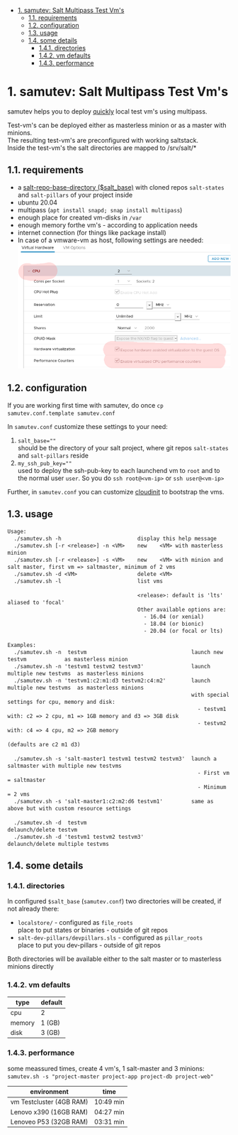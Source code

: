 <!-- TOC -->

- [1. samutev: Salt Multipass Test Vm's](#1-samutev-salt-multipass-test-vms)
    - [1.1. requirements](#11-requirements)
    - [1.2. configuration](#12-configuration)
    - [1.3. usage](#13-usage)
    - [1.4. some details](#14-some-details)
        - [1.4.1. directories](#141-directories)
        - [1.4.2. vm defaults](#142-vm-defaults)
        - [1.4.3. performance](#143-performance)

<!-- /TOC -->

# 1. samutev: Salt Multipass Test Vm's

samutev helps you to deploy [quickly](#143-performance) local test vm's using multipass.

Test-vm's can be deployed either as masterless minion or as a master with minions.  
The resulting test-vm's are preconfigured with working saltstack.  
Inside the test-vm's the salt directories are mapped to /srv/salt/*  

## 1.1. requirements
- a [salt-repo-base-directory ($salt_base)](#12-configuration) with cloned repos `salt-states` and `salt-pillars` of your project inside
- ubuntu 20.04
- multipass (`apt install snapd; snap install multipass`)
- enough place for created vm-disks in `/var`
- enough memory forthe vm's - according to application needs
- internet connection (for things like package install)  
- In case of a vmware-vm as host, following settings are needed:  
  ![settings vmware-vm](images/vmware_setting.png)

## 1.2. configuration

If you are working first time with samutev, do once `cp samutev.conf.template samutev.conf`

In `samutev.conf` customize these settings to your need:
1. `salt_base=""`  
should be the directory of your salt project, where git repos `salt-states` and `salt-pillars` reside
2. `my_ssh_pub_key=""`   
used to deploy the ssh-pub-key to each launchend vm to `root` and to the normal user `user`. So you do `ssh root@<vm-ip>` or `ssh user@<vm-ip>`

Further, in `samutev.conf` you can customize [cloudinit](https://cloudinit.readthedocs.io/en/latest/) to bootstrap the vms.


## 1.3. usage
```
Usage:
  ./samutev.sh -h                        display this help message
  ./samutev.sh [-r <release>] -n <VM>    new    <VM> with masterless minion
  ./samutev.sh [-r <release>] -s <VM>    new    <VM> with minion and salt master, first vm => saltmaster, minimum of 2 vms
  ./samutev.sh -d <VM>                   delete <VM>
  ./samutev.sh -l                        list vms

                                         <release>: default is 'lts' aliased to 'focal'
                                         Other available options are:
                                           - 16.04 (or xenial)
                                           - 18.04 (or bionic)
                                           - 20.04 (or focal or lts)

Examples:
  ./samutev.sh -n  testvm                                 launch new testvm            as masterless minion
  ./samutev.sh -n 'testvm1 testvm2 testvm3'               launch multiple new testvms  as masterless minions
  ./samutev.sh -n 'testvm1:c2:m1:d3 testvm2:c4:m2'        launch multiple new testvms  as masterless minions
                                                          with special settings for cpu, memory and disk:
                                                            - testvm1 with: c2 => 2 cpu, m1 => 1GB memory and d3 => 3GB disk
                                                            - testvm2 with: c4 => 4 cpu, m2 => 2GB memory
                                                              (defaults are c2 m1 d3)

  ./samutev.sh -s 'salt-master1 testvm1 testvm2 testvm3'  launch a saltmaster with multiple new testvms
                                                            - First vm = saltmaster
                                                            - Minimum = 2 vms
  ./samutev.sh -s 'salt-master1:c2:m2:d6 testvm1'         same as above but with custom resource settings

  ./samutev.sh -d  testvm                                 delaunch/delete testvm
  ./samutev.sh -d 'testvm1 testvm2 testvm3'               delaunch/delete multiple testvms

```

## 1.4. some details

### 1.4.1. directories
In configured `$salt_base` (`samutev.conf`) two directories will be created, if not already there:
- `localstore/`  -   configured as `file_roots`  
   place to put states or binaries - outside of git repos
- `salt-dev-pillars/devpillars.sls`  -    configured as `pillar_roots`  
   place to put you dev-pillars - outside of git repos

Both directories will be available either to the salt master or to masterless minions directly

### 1.4.2. vm defaults

type | default
-----|--------
cpu | 2
memory | 1 (GB)
disk | 3 (GB)

### 1.4.3. performance
some meassured times, create 4 vm's, 1 salt-master and 3 minions:  
`samutev.sh -s "project-master project-app project-db project-web"`  

environment | time
------------|------
vm Testcluster (4GB RAM)| 10:49 min
Lenovo x390 (16GB RAM)| 04:27 min
Lenoveo P53 (32GB RAM)| 03:31 min
